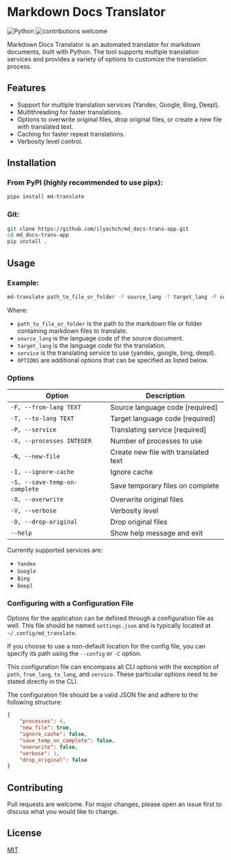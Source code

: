 # Markdown Docs Translator

![Python](https://img.shields.io/badge/python-v3.10+-blue.svg)
![contributions welcome](https://img.shields.io/badge/contributions-welcome-brightgreen.svg?style=flat)

Markdown Docs Translator is an automated translator for markdown documents, built with Python. The tool supports multiple translation services and provides a variety of options to customize the translation process.

## Features

- Support for multiple translation services (Yandex, Google, Bing, Deepl).
- Multithreading for faster translations.
- Options to overwrite original files, drop original files, or create a new file with translated text.
- Caching for faster repeat translations.
- Verbosity level control.

## Installation

### From PyPI (highly recommended to use pipx):

```bash
pipx install md-translate
```

### Git:

```bash
git clone https://github.com/ilyachch/md_docs-trans-app.git
cd md_docs-trans-app
pip install .
```

## Usage

### Example:

```bash
md-translate path_to_file_or_folder -F source_lang -T target_lang -P service [OPTIONS]
```

Where:

- `path_to_file_or_folder` is the path to the markdown file or folder containing markdown files to translate.
- `source_lang` is the language code of the source document.
- `target_lang` is the language code for the translation.
- `service` is the translating service to use (yandex, google, bing, deepl).
- `OPTIONS` are additional options that can be specified as listed below.

### Options

| Option                        | Description                          |
| ----------------------------- | ------------------------------------ |
| `-F, --from-lang TEXT`        | Source language code \[required\]    |
| `-T, --to-lang TEXT`          | Target language code \[required\]    |
| `-P, --service`               | Translating service \[required\]     |
| `-X, --processes INTEGER`     | Number of processes to use           |
| `-N, --new-file`              | Create new file with translated text |
| `-I, --ignore-cache`          | Ignore cache                         |
| `-S, --save-temp-on-complete` | Save temporary files on complete     |
| `-O, --overwrite`             | Overwrite original files             |
| `-V, --verbose`               | Verbosity level                      |
| `-D, --drop-original`         | Drop original files                  |
| `--help`                      | Show help message and exit           |

Currently supported services are:

- `Yandex`
- `Google`
- `Bing`
- `Deepl`

### Configuring with a Configuration File

Options for the application can be defined through a configuration file as well. This file should be named `settings.json` and is typically located at `~/.config/md_translate`.

If you choose to use a non-default location for the config file, you can specify its path using the `--config` or `-C` option.

This configuration file can encompass all CLI options with the exception of `path`, `from_lang`, `to_lang`, and `service`. These particular options need to be stated directly in the CLI.

The configuration file should be a valid JSON file and adhere to the following structure:

```json
{
    "processes": 4,
    "new_file": true,
    "ignore_cache": false,
    "save_temp_on_complete": false,
    "overwrite": false,
    "verbose": 1,
    "drop_original": false
}
```

## Contributing

Pull requests are welcome. For major changes, please open an issue first to discuss what you would like to change.

## License

[MIT](https://choosealicense.com/licenses/mit/)
